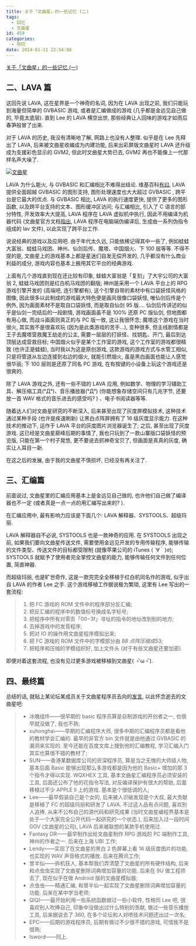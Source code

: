 ```yaml
---
title: 关于「文曲星」的一些记忆 (二)
tags:
  - 回忆
  - 文曲星
id: 459
categories:
  - 唠叨
date: 2014-01-11 22:54:08
---
```


[关于「文曲星」的一些记忆 (一) ](http://beamnote.com/2013/wenquxing-1.html)

## 二、LAVA 篇

这回先说 LAVA, 这在星界是一个神奇的名词, 因为在 LAVA 出现之前, 我们只能玩到海量但简单的 GVBASIC 游戏, 或者是汇编做成的游戏 (几乎都是金远见自己做的, 毕竟太底层). 直到 Lee 的 LAVA 横空出世, 那些经典让人回味的游戏才如雨后春笋般冒了出来.

对于 LAVA 的历史, 我没有清晰地了解, 网路上也没有人整理. 似乎是在 Lee 先释出了 LAVA, 后来被文曲星收编成为内建功能, 后来出彩屏版文曲星时 LAVA 还升级成为支援彩色显示的 GVM2, 但此时文曲星大势已去, GVM2 再也不能像上一代那样名声大噪了.

[![文曲星](//img.beamnote.com/2014/wenquxing.png)](//img.beamnote.com/2014/wenquxing.png)<!-- more -->

LAVA 为什么能火, 与 GVBASIC 和汇编相比不难得出结论. 维基百科[有曰](http://zh.wikipedia.org/wiki/%E6%96%87%E6%9B%B2%E6%98%9F_(%E7%94%B5%E5%AD%90%E8%AF%8D%E5%85%B8)), LAVA 提供全面超越 GVBASIC 的图形支持, 图形处理速度也大大超过 GVBASIC , 跨平台是它最大的优点. 与 GVBASIC 相比, LAVA 的执行速度更快, 提供了更多的图形函数, 以及跨平台支持的文本、图形缓冲区访问; 与汇编相比, 引入了 C 语言的部分特性, 开发效率大大提高, LAVA 程序在 LAVA 虚拟机中执行, 因此不用编译为机器代码 (文曲星官方文档[指出](http://www.ggv.com.cn/faq/lava/), LAVA 程序在电脑端伪编译后, 生成由一系列伪指令组成的 lav 文件), 以此实现了跨平台工作.

说说经典的游戏以及应用吧. 由于年代太久远, 只能依稀记得其中一些了, 例如蛙蛙大富翁、蛙蛙马戏团、神州、仙剑后传、魔塔、中国烟火、下 100 层等等. 不得不提的是, 文曲星上的游戏基本上都是星迷们自发无偿开发的, 几乎都没有什么商业利益的成分, 游戏内容也基本上搬用其它平台的经典游戏.

上面有几个游戏直到现在还比较有印象, 蛙蛙大富翁是「复刻」了大宇公司的大富翁 2, 蛙蛙马戏团则是红白机马戏团的翻版; 神州是采用一个 LAVA 平台上的 RPG 游戏引擎开发的 (高端吧, 连引擎都有), 这个引擎自带的素材中有口袋妖怪风格的图像, 因此很多以此制成的游戏最大特色便是画风很像口袋妖怪, 唯仙剑后传是个例外, 因为画面素材不是取自口袋妖怪, 而是取自仙剑 95 版…. 仙剑后传讲述的似乎是仙剑一完结后的一段剧情, 游戏画面虽不是 100% 还原 PC 版仙剑, 但地图都有用心做, 而战斗画面则真正的与 PC 版一致, 这让我很怀念; 魔塔这个游戏在当时很火, 其实我不是很喜欢玩 (因为是此类游戏的苦手…), 变种很多, 但主线剧情都是王子去魔塔营救魔王劫走的公主, 需要一层层的打妖怪、找钥匙、开门, 最后到达顶层达成营救目标; 中国烟火似乎是某个工作室的游戏, 这个工作室的游戏都很精致 (也许正是蛙蛙), 当时我以为这是原创游戏, 这款游戏的游戏方式与水管工相似, 只是将管道从左边连接到右边的烟火, 就能引燃烟火, 虽是黑白画面也能让人感觉很华丽; 下 100 层则是还原了同名 PC 游戏, 在有按键的小设备上玩这个游戏还是很爽的.

除了 LAVA 游戏之外, 还有一些不错的 LAVA 应用, 例如数学、物理的学习辅助工具、解压缩工具(°Д°)、音乐播放器(°Д°) (你能想象存储空间只有几兆字节, 还要放一首 WAV 格式的音乐进去的感受吗? ) 、电子书阅读器等等.

随着达人们对文曲星研究的不断深入, 后来甚至出现了灰度屏模拟技术, 这种技术通过某种手段 (也许是疾速刷新) 让黑白点阵屏拥有了 16 级灰度显示能力. 在这种技术的推动下, 运作于 LAVA 平台的灰度图片浏览器诞生了; 之后, 甚至出现了灰度游戏. 这已经是文曲星巅峰后期的事情了, 我也只玩到了一款山寨版口袋妖怪的预览版, 只能在第一个村子晃悠, 更不要说去抓神奇宝贝了, 但画面是真真的灰度, 确实让人耳目一新.

在这之后的发展, 由于我的文曲星不慎损坏, 已经没有再关注了.

## 三、汇编篇

前面说过, 文曲星里的汇编应用基本上是金远见自己做的, 也许他们自己做了编译器也不一定 (或者真是一点一点的用汇编写出来的? ).

在汇编应用中, 最有影响力应该是下面几个: LAVA 解释器、SYSTOOLS、超级玛丽.

LAVA 解释器自不必说, SYSTOOLS 也是一款神奇的应用. 在 SYSTOOLS 出现之前, 如果我们要向文曲星传送文件, 需要使用金远见开发的专用传输程序, 能够传输的文件类型、传送文件的目标都受限制 (就像苹果公司的 iTunes ( ´∀｀)σ); SYSTOOLS 就赋予了使用者完全掌控文曲星的能力, 能够传输任何文件到任何位置, 简直神器.

而超级玛丽, 也是旷世奇作, 这是一款完完全全移植于红白机同名作的游戏, 似乎出自 LAVA 的作者 Lee 之手. 这个游戏移植工作据说极为繁琐, 这里有 Lee 写出的一套流程:

> 1. 把 FC 游戏的 ROM 文件中的程序部分反汇编;
> 2. 把反汇编的程序中的数值标号换成名字标号;
> 3. 把程序中所有对零页「$00-$3f」寻址的指令的地址改到别的地方;
> 4. 去掉游戏中的发音程序;
> 5. 把对 IO 的操作用文曲星程序模拟出来;
> 6. 把 FC 游戏的 ROM 文件中的字模部分由 8*8 点阵压缩成5*3;
> 7. 把程序和压缩的字模组织好, 加上文件头 (对于有些文曲星还要加密).

即便对着这套流程, 也没有见过更多游戏被移植到文曲星( ・ิω・ิ).

## 四、最终篇

总结的话, 就贴上某论坛某成员关于文曲星程序员去向的[发言](http://bbs.saraba1st.com/2b/forum.php?mod=redirect&amp;goto=findpost&amp;ptid=883898&amp;pid=20324029), 以此怀念逝去的文曲星吧:

> * 冰魄组件——很早期的 basic 程序员算是自制游戏的开创者之一, 也很早就没做了, 我也不熟;
> * xuhonghai——早期的汇编程序大师, 很多中期的汇编程序员都是看他的教材学会汇编的. 最早的非官方 bin 文件就是由他通过 GVBASIC 的漏洞来实现的. 至今还能在百度文库上搜到他的汇编教程, 学习汇编入门其实也算很不错的教材了;
> * SUN——香港某数据库公司的资深程序员, 算是当之无愧的大师级人物, 基本后面 Basic 能够出现那么多游戏都是因为他的 Basic+ 增加的那 3 个指令才得以实现. WQXHEX 工具, 基本文曲星汇编程序员必须安装的工具, 后面还公布了他的花指令写法, 对反编译保护有很大的帮助, 后面移植过不少 APPLE II 上的游戏. 基本是个很低调的人;
> * Lee——最早假装自己是个女的, 后来被人识破发现是个大叔, 最大贡献是移植了 FC 的超级玛丽和研发了 LAVA. 不过这人品有点问题, 喜欢别人追捧, 从来不公布自己的源代码和研究成果 (当时文曲星编程界基本是处于一个大家完全公开代码一起研究的一个状态.), 后来加入过一段时间 GGV (文曲星的公司), LAVA 后来被联想的某款手机使用过.
> * Fantasy DR——最早制作出给文曲星制作 RPG 游戏的 PC 端制作工具, 神州的作者之一. 后来在上海 UBI 工作;
> * Lendy——实现了在文曲星的黑白 2 色屏幕上看 16 级灰度图片的功能, 也实现的 WAV 声音格式的播放. 后来在腾讯工作;
> * 曾半仙——拆机狂人, 基本帮我们弄清楚了文曲星的所有硬件结构, 后来和点虫虫实现了文曲星删除词典增加容量的功能. 后来在 9U 做工程师去了, 现在似乎在做 Android 版的文曲星模拟器;
> * 点虫虫——精通汇编, 和曾半仙一起实现了文曲星删除词典增加容量的功能. 后来在某中学当老师;
> * QIQI——最开始利用一些系统函数做过一些小软件, 性格同 Lee 吧, 很喜欢别人吹捧自己, 印象中没做出过什么特别的贡献, 做过一些音乐播放工具, 后来据说去了 360, 在多个论坛和人对喷技术问题还出过一次名;
> * EPC——后期的游戏程序员, 后期有做过不少很不错的游戏, 可惜我不是很熟;
> * Isword——同上.

